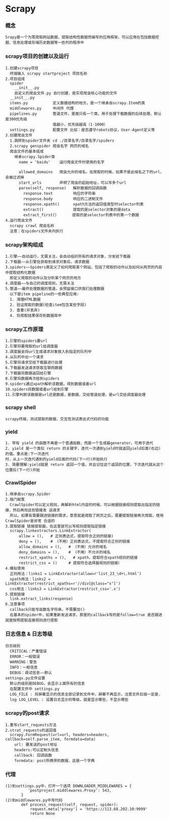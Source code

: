# Scrapy
  ### 概念
    Srapy是一个为零爬取网站数据，提取结构性数据而编写的应用框架，可以应用在包括数据挖掘、信息处理或存储历史数据等一些列的程序中
  ### scrapy项目的创建以及运行
    1.创建scrapy项目
      终端输入 scrapy startproject 项目名称
    2.项目组成
      spider
        __init__.py
        自定义的爬虫文件.py 自行创建，是实现爬虫核心功能的文件
      __init__.py
      items.py           定义数据结构的地方，是一个继承自scrapy.Item的类
      middlewares.py     中间件 代理
      pipelines.py       管道文件，里面只有一个类，用于处理下载数据的后续处理，默认是300优先级
                         值越小，优先级越高（1-1000）
      settings.py        配置文件 比如：是否遵守robots协议，User-Agent定义等
    3.创建爬虫文件
      1.跳转到spider文件夹 cd ./目录名字/目录名字/spiders
      2.scrapy genspider 爬虫名字 网页的域名
      爬虫文件的基本组成
        继承scrapy.Spider类
          name = 'baidu'    运行爬虫文件时使用的名字
          
          allowed_domains   爬虫允许的域名，在爬取的时候，如果不是此域名之下的url，会被过滤掉
          start_urls        声明了爬虫的起始地址，可以写多个url
          parse(self, response)   解析数据的回调函数
            response.text         响应的字符串
            response.body         响应的二进制文件
            response.xpath()      xpath方法的返回值类型时selector列表
            extract()             提取的是selector对象的是data
            extract_first(）      提取的是selector列表中的第一个数据
    4.运行爬虫文件
      scrapy crawl 爬虫名称
      注意：在spiders文件夹内执行
  ### scrapy架构组成
    1.引擎——自动运行，无需关注，会自动组织所有的请求对象，分发给下载器
    2.下载器——从引擎处获取到请求对象后，请求数据
    3.spiders——Spiders类定义了如何爬取某个网站，包括了爬取的动作以及如何从网页的内容中提取结构化数据
      即定义爬取的动作以及分析某个网页的地方
    4.调度器——与自己的调度规则，无需关注
    5.管道——最终处理数据的管道，会预留接口供我们处理数据
      以下是item pipeline的一些典型应用:
      1. 清理HTML数据
      2. 验证爬取的数据(检查item包含某些字段)
      3. 查重(并丢弃)
      4. 将爬取结果保存到数据库中
  ### scrapy工作原理
    1.引擎的spiders要url
    2.引擎将要爬取的url给调度器
    3.调度器会将url生成请求对象放入到指定的队列中
    4.从队列中出一个请求
    5.引擎将请求交给下载器进行处理
    6.下载器发送请求获取互联网数据
    7.下载器将数据返回给引擎
    8.引擎将数据再次给到spiders
    9.spiders通过xpath解析该数据，得到数据或者url
    10.spiders将数据或者url给到引擎
    11.引擎判断该数据是url还是数据，是数据，交给管道处理，是url交给调度器处理
  ### scrapy shell
    scrapy终端，测试提取的数据，交互性测试表达式代码的功能
  ### yield
    1. 带有 yield 的函数不再是一个普通函数，而是一个生成器generator，可用于迭代
    2. yield 是一个类似 return 的关键字，迭代一次遇到yield时就返回yield后面(右边)的值。重点是:下一次迭代
    时，从上一次迭代遇到的yield后面的代码(下一行)开始执行
    3. 简要理解:yield就是 return 返回一个值，并且记住这个返回的位置，下次迭代就从这个位置后(下一行)开始
  ### CrawlSpider
    1.继承自scrapy.Spider
    2.独门秘笈
      CrawlSpider可以定义规则，再解析html内容的时候，可以根据链接规则提取出指定的链接，然后再向这些链接发 送请求
      所以，如果有需要跟进链接的需求，意思就是爬取了网页之后，需要提取链接再次爬取，使用CrawlSpider是非常 合适的
    3.提取链接 链接提取器，在这里就可以写规则提取指定链接
      scrapy.linkextractors.LinkExtractor(
          allow = (),   # 正则表达式，提取符合正则的链接)
          deny = (),    # （不用）正则表达式，不提取符合正则的链接
          allow_domains = (),   # （不用）允许的域名
          deny_domains = (),    # （不用）不允许的域名
          restrict_xpaths = (),   # xpath，提取符合xpath规则的链接
          restrict_css = ()     # 提取符合选择器规则的链接）
    4.模拟使用
      正则用法：links1 = LinkExtractor(allow=r'list_23_\d+\.html')
      xpath用法：links2 = LinkExtractor(restrict_xpaths=r'//div[@class="x"]')
      css用法：links3 = LinkExtractor(restrict_css='.x')
    5.提取链接
      link.extract_links(response)
    6.注意事项
      callback只能写函数名字符串，不需要加()
      在基本的spider中，如果重新发送请求，那里的callback写的是follow=true 是否跟进 就是按照提取连接规则进行提取
  ### 日志信息 & 日志等级
    日志级别
      CRITICAL：严重错误
      ERROR：一般错误
      WARNING：警告
      INFO：一般信息
      DEBUG：调试信息——默认
    settings.py文件设置
      默认的级别是DEBUG，会显示上面所有的信息
      在配置文件中 settings.py
      LOG_FILE : 将屏幕显示的信息全部记录到文件中，屏幕不再显示，注意文件后缀一定是.
      log LOG_LEVEL : 设置日志显示的等级，就是显示哪些，不显示哪些
  ### scrapy的post请求
    1.重写start_requests方法
    2.strat_requests的返回值
      scrapy.FormRequest(url=url, headers=headers, callback=self.parse_item, formdata=data)
        url: 要发送的post地址 
        headers:可以定制头信息
        callback: 回调函数
        formdata: post所携带的数据，这是一个字典
  ### 代理
    (1)到settings.py中，打开一个选项 DOWNLOADER_MIDDLEWARES = {
              'postproject.middlewares.Proxy': 543,
           }
    (2)到middlewares.py中写代码
           def process_request(self, request, spider):
               request.meta['proxy'] = 'https://113.68.202.10:9999'
               return None
